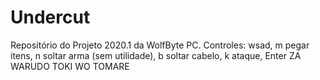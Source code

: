 # Undercut
Repositório do Projeto 2020.1 da WolfByte PC.
Controles: wsad, m pegar itens, n soltar arma (sem utilidade), b soltar cabelo, k ataque, Enter ZA WARUDO TOKI WO TOMARE
